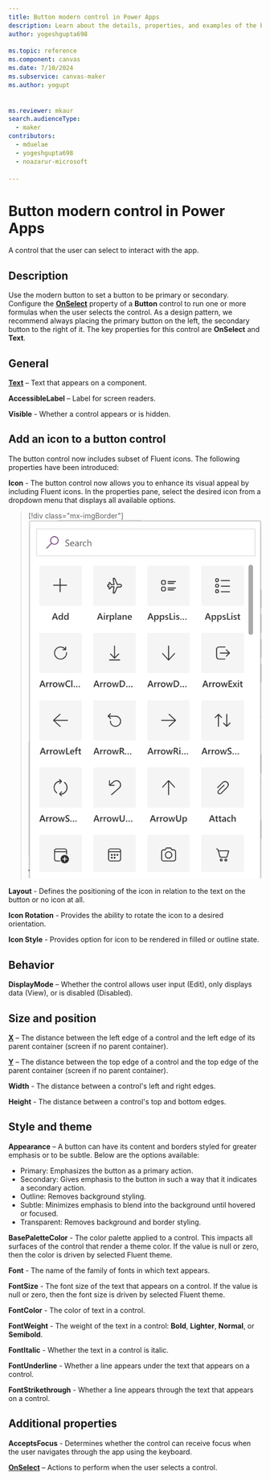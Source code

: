 ```yaml
---
title: Button modern control in Power Apps
description: Learn about the details, properties, and examples of the button modern control in Power Apps.
author: yogeshgupta698

ms.topic: reference
ms.component: canvas
ms.date: 7/10/2024
ms.subservice: canvas-maker
ms.author: yogupt


ms.reviewer: mkaur
search.audienceType: 
  - maker
contributors:
  - mduelae
  - yogeshgupta698
  - noazarur-microsoft
  
---
```

# Button modern control in Power Apps

A control that the user can select to interact with the app.

## Description
Use the modern button to set a button to be primary or secondary. Configure the **[OnSelect](../properties-core.md)** property of a **Button** control to run one or more formulas when the user selects the control. As a design pattern, we recommend always placing the primary button on the left, the secondary button to the right of it. The key properties for this control are **OnSelect** and **Text**.

## General

**[Text](../properties-core.md)** – Text that appears on a component.

**AccessibleLabel** – Label for screen readers.

**Visible** - Whether a control appears or is hidden.

## Add an icon to a button control

The button control now includes subset of Fluent icons. The following properties have been introduced:

**Icon** - The button control now allows you to enhance its visual appeal by including Fluent icons. In the properties pane, select the desired icon from a dropdown menu that displays all available options.

> [!div class="mx-imgBorder"]
> ![List of icons](media/Icons-List.png)

**Layout** - Defines the positioning of the icon in relation to the text on the button or no icon at all.

**Icon Rotation** - Provides the ability to rotate the icon to a desired orientation.

**Icon Style** - Provides option for icon to be rendered in filled or outline state.

## Behavior

**DisplayMode** – Whether the control allows user input (Edit), only displays data (View), or is disabled (Disabled).

## Size and position 

**[X](../properties-size-location.md)** – The distance between the left edge of a control and the left edge of its parent container (screen if no parent container).

**[Y](../properties-size-location.md)** – The distance between the top edge of a control and the top edge of the parent container (screen if no parent container).

**Width** - The distance between a control's left and right edges. 

**Height** - The distance between a control's top and bottom edges. 

## Style and theme

**Appearance** – A button can have its content and borders styled for greater emphasis or to be subtle. Below are the options available:
* Primary: Emphasizes the button as a primary action.
* Secondary: Gives emphasis to the button in such a way that it indicates a secondary action.
* Outline: Removes background styling.
* Subtle: Minimizes emphasis to blend into the background until hovered or focused.
* Transparent: Removes background and border styling.

**BasePaletteColor** - The color palette applied to a control. This impacts all surfaces of the control that render a theme color. If the value is null or zero, then the color is driven by selected Fluent theme.

**Font** - The name of the family of fonts in which text appears.

**FontSize** - The font size of the text that appears on a control. If the value is null or zero, then the font size is driven by selected Fluent theme.

**FontColor** - The color of text in a control. 

**FontWeight** - The weight of the text in a control: **Bold**, **Lighter**, **Normal**, or **Semibold**. 

**FontItalic** - Whether the text in a control is italic. 

**FontUnderline** - Whether a line appears under the text that appears on a control. 

**FontStrikethrough** - Whether a line appears through the text that appears on a control. 

## Additional properties

**AcceptsFocus** - Determines whether the control can receive focus when the user navigates through the app using the keyboard. 

**[OnSelect](../properties-core.md)** – Actions to perform when the user selects a control.













